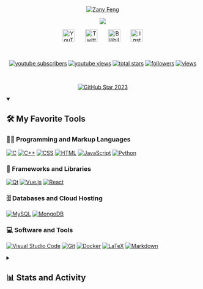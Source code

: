 <p align="center">
  <a href="https://github.com/rollingtudou">
    <img src="YOUR_AVATAR_URL" alt="Zany Feng" /></a>
</p>

<p align="center">
  <!-- Typing SVG by You - Customize as needed -->
  <a href="https://github.com/rollingtudou/readme-typing-svg">
    <img src="https://readme-typing-svg.demolab.com/?lines=Zany%20Feng,%20a%20university%20student%20from%20China.&font=Fira%20Code&center=true&width=440&height=45&color=f75c7e&vCenter=true&pause=1000&size=22" /></a>
</p>

<!-- Social icons section -->
<p align="center">
  <a href="https://www.youtube.com/@fengKevin-m9c"><img width="32px" alt="YouTube" title="YouTube" src="https://i.imgur.com/qiXu7b2.png"/></a>
  &#8287;&#8287;&#8287;&#8287;&#8287;
  <a href="https://x.com/Kevin184314"><img width="32px" alt="Twitter" title="Twitter" src="https://i.imgur.com/AixJgnm.png"/></a>
  &#8287;&#8287;&#8287;&#8287;&#8287;
  <a href="https://space.bilibili.com/1340248456?spm_id_from=333.1007.0.0"><img width="32px" alt="Bilibili" title="Bilibili" src="https://i.imgur.com/yRpa1dQ.png"/></a>
  &#8287;&#8287;&#8287;&#8287;&#8287;
  <a href="https://www.instagram.com/kevin_bee_f/"><img width="32px" alt="Instagram" title="Instagram" src="https://i.imgur.com/PpLeD3K.png"/></a>
</p>

<br/>

<!-- Social badges section -->
<p align="center">
  <a href="https://www.youtube.com/@fengKevin-m9c?sub_confirmation=1">
    <img alt="youtube subscribers" title="Subscribe to my YouTube channel" src="https://freshidea.com/yourusername/app/youtube-stats-badges/subscribers-badge.php"/></a>
  <a href="https://www.youtube.com/@fengKevin-m9c">
    <img alt="youtube views" title="YouTube views" src="https://freshidea.com/yourusername/app/youtube-stats-badges/view-count-badge.php"/></a> 
  <a href="https://github.com/rollingtudou?tab=repositories&sort=stargazers">
    <img alt="total stars" title="Total stars on GitHub" src="https://custom-icon-badges.demolab.com/github/stars/rollingtudou?color=55960c&style=for-the-badge&labelColor=488207&logo=star"/></a>
  <a href="https://github.com/rollingtudou?tab=followers">
    <img alt="followers" title="Follow me on Github" src="https://custom-icon-badges.demolab.com/github/followers/rollingtudou?color=236ad3&labelColor=1155ba&style=for-the-badge&logo=person-add&label=Follow&logoColor=white"/></a>
  <a href="https://github.com/rollingtudou/Simple-View-Counter">
    <img alt="views" title="GitHub profile views" src="https://freshidea.com/rollingtudou/app/rollingtudou-profile-views"/></a>
</p>

<br/>

<!-- GitHub Star link -->
<p align="center">
  <a href="https://stars.github.com/profiles/rollingtudou/">
    <img src="https://github.com/rollingtudou/rollingtudou/assets/yourid/yourimage.png" alt="GitHub Star 2023"/></a>
</p>

<!-- 移除赞助者信息、顶级开源项目、贡献的项目、最新的 YouTube 视频、Holopin 链接 -->

<details open> 
  <summary><h2>🛠️ My Favorite Tools</h2></summary>
  <!-- Some badges are from https://github.com/Ileriayo/markdown-badges -->

  <h3>👨‍💻 Programming and Markup Languages</h3>

  <p>
      <a href="https://github.com/search?q=user%3Arollingtudou+language%3AC"><img alt="C" src="https://custom-icon-badges.demolab.com/badge/C-03599C.svg?logo=c-in-hexagon&logoColor=white"></a>
      <a href="https://github.com/search?q=user%3Arollingtudou+language%3AC%2B%2B"><img alt="C++" src="https://custom-icon-badges.demolab.com/badge/C++-9C033A.svg?logo=cpp2&logoColor=white"></a>
      <a href="https://github.com/search?q=user%3Arollingtudou+language%3ACSS"><img alt="CSS" src="https://img.shields.io/badge/CSS-1572B6.svg?logo=css3&logoColor=white"></a>
      <a href="https://github.com/search?q=user%3Arollingtudou+language%3AHTML"><img alt="HTML" src="https://img.shields.io/badge/HTML-E34F26.svg?logo=html5&logoColor=white"></a>
      <a href="https://github.com/search?q=user%3Arollingtudou+language%3AJavaScript"><img alt="JavaScript" src="https://img.shields.io/badge/JavaScript-F7DF1E.svg?logo=javascript&logoColor=black"></a>
      <a href="https://github.com/search?q=user%3Arollingtudou+language%3APython"><img alt="Python" src="https://img.shields.io/badge/Python-14354C.svg?logo=python&logoColor=white"></a>
  </p>

  <h3>🧰 Frameworks and Libraries</h3>

  <p>
      <a href="#"><img alt="Qt" src="https://img.shields.io/badge/Qt-41CD52.svg?logo=qt&logoColor=white"></a>
      <a href="#"><img alt="Vue.js" src="https://img.shields.io/badge/Vue.js-35495E.svg?logo=vue.js&logoColor=4FC08D"></a>
      <a href="#"><img alt="React" src="https://img.shields.io/badge/React-20232a.svg?logo=react&logoColor=%2361DAFB"></a>
  </p>

  <h3>🗄️ Databases and Cloud Hosting</h3>

  <p>
      <a href="#"><img alt="MySQL" src="https://img.shields.io/badge/MySQL-00f.svg?logo=mysql&logoColor=white"></a>
      <a href="#"><img alt="MongoDB" src ="https://img.shields.io/badge/MongoDB-4ea94b.svg?logo=mongodb&logoColor=white"></a>
  </p>

  <h3>💻 Software and Tools</h3>

  <p>
      <a href="#"><img alt="Visual Studio Code" src="https://img.shields.io/badge/Visual%20Studio%20Code-0078d7.svg?logo=visual-studio-code&logoColor=white"></a>
      <a href="#"><img alt="Git" src="https://img.shields.io/badge/Git-F05033.svg?logo=git&logoColor=white"></a>
      <a href="#"><img alt="Docker" src="https://img.shields.io/badge/Docker-2496ED.svg?logo=docker&logoColor=white"></a>
      <a href="#"><img alt="LaTeX" src="https://img.shields.io/badge/LaTeX-008080.svg?logo=LaTeX&logoColor=white"></a>
      <a href="#"><img alt="Markdown" src="https://img.shields.io/badge/Markdown-000000.svg?logo=markdown&logoColor=white"></a>
  </p>
</details>

<details> 
  <summary><h2>📊 Stats and Activity</h2></summary>

    <h3>🔥 Streak Stats</h3>

    <p>
      <a href="https://github.com/rollingtudou/github-readme-streak-stats">
        <img title="🔥 Get streak stats for your profile at git.io/streak-stats" alt="rollingtudou's streak" src="https://github-readme-streak-stats-eight.vercel.app/?user=rollingtudou&theme=monokai-metallian&hide_border=true&short_numbers=true"/>
      </a>
      <p>🔥 Get streak stats for your profile at <a href="https://git.io/streak-stats">git.io/streak-stats</a></p>
    </p>

    <h3>💻 GitHub Profile Stats</h3>

    <a href="https://github.com/anuraghazra/github-readme-stats"><img alt="rollingtudou's Github Stats" src="https://rollingtudou-github-readme-stats.vercel.app/api/?username=rollingtudou&show_icons=true&include_all_commits=true&count_private=true&theme=react&hide_border=true&bg_color=1F222E&title_color=F85D7F&icon_color=F8D866" height="192px"/></a>
    <a href="https://github.com/anuraghazra/github-readme-stats"><img alt="rollingtudou's Top Languages" src="https://rollingtudou-github-readme-stats.vercel.app/api/top-langs/?username=rollingtudou&langs_count=8&layout=compact&theme=react&hide_border=true&bg_color=1F222E&title_color=F85D7F&icon_color=F8D866&hide=Jupyter%20Notebook,Roff" height="192px"/></a>
    <br/>

    <b>注意：</b>Top languages 仅根据你的公开代码统计语言，不代表你的经验或技能水平。

    <a href="https://github.com/ashutosh00710/github-readme-activity-graph"><img alt="rollingtudou's Activity Graph" src="https://github-readme-activity-graph.vercel.app/graph/?username=rollingtudou&bg_color=1F222E&color=F8D866&line=F85D7F&point=FFFFFF&hide_border=true" /></a>

    <h3>⚡ Recent GitHub Activity</h3>

    <!-- 你可以手动更新此部分或使用自动化工具 -->
    <!--START_SECTION:activity-->

1. 🎉 Merged PR [#123](https://github.com/rollingtudou/awesome-project/pull/123) in [rollingtudou/awesome-project](https://github.com/rollingtudou/awesome-project)
2. 🗣 Commented on [#45](https://github.com/opensource/open-source-tool/issues/45) in [opensource/open-source-tool](https://github.com/opensource/open-source-tool)
3. 🎉 Merged PR [#67](https://github.com/cool-library/cool-library/pull/67) in [cool-library/cool-library](https://github.com/cool-library/cool-library)
4. 🎉 Merged PR [#89](https://github.com/anotheruser/another-project/pull/89) in [anotheruser/another-project](https://github.com/anotheruser/another-project)
5. 🎉 Merged PR [#101](https://github.com/rollingtudou/another-project/pull/101) in [rollingtudou/another-project](https://github.com/rollingtudou/another-project)

    <!--END_SECTION:activity-->

</details>
